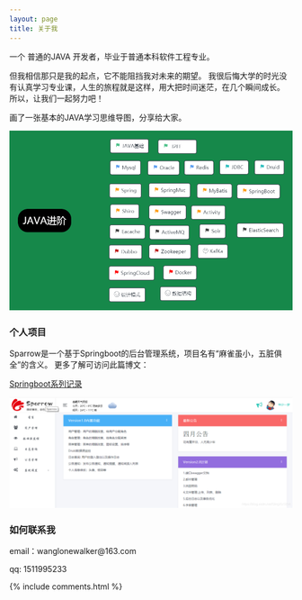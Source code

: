 ```yaml
---
layout: page
title: 关于我 
---
```


一个 普通的JAVA 开发者，毕业于普通本科软件工程专业。
<p>
但我相信那只是我的起点，它不能阻挡我对未来的期望。
我很后悔大学的时光没有认真学习专业课，人生的旅程就是这样，用大把时间迷茫，在几个瞬间成长。
所以，让我们一起努力吧！
<p>
画了一张基本的JAVA学习思维导图，分享给大家。
<p>
<img src="/images/java.png"/>
<h3>个人项目</h3>
<p>
Sparrow是一个基于Springboot的后台管理系统，项目名有“麻雀虽小，五脏俱全”的含义。
更多了解可访问此篇博文：

[Springboot系列记录](https://blog.csdn.net/QingXu1234/article/details/105711008)
<p> 
<img src="/images/sparrow.png"/>
<h3> 如何联系我 </h3>  

<p> 
email：wanglonewalker@163.com       
<p> 
qq: 1511995233     
<p> 


{% include comments.html %}

